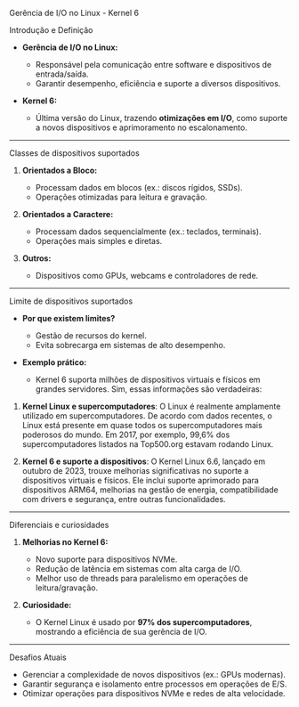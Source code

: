 Gerência de I/O no Linux - Kernel 6

Introdução e Definição
- **Gerência de I/O no Linux:**
  - Responsável pela comunicação entre software e dispositivos de entrada/saída.
  - Garantir desempenho, eficiência e suporte a diversos dispositivos.

- **Kernel 6:**
  - Última versão do Linux, trazendo **otimizações em I/O**, como suporte a novos dispositivos e aprimoramento no escalonamento.

---
Classes de dispositivos suportados
1. **Orientados a Bloco:**
   - Processam dados em blocos (ex.: discos rígidos, SSDs).
   - Operações otimizadas para leitura e gravação.

2. **Orientados a Caractere:**
   - Processam dados sequencialmente (ex.: teclados, terminais).
   - Operações mais simples e diretas.

3. **Outros:**
   - Dispositivos como GPUs, webcams e controladores de rede.

---

Limite de dispositivos suportados
- **Por que existem limites?**
  - Gestão de recursos do kernel.
  - Evita sobrecarga em sistemas de alto desempenho.

- **Exemplo prático:**
  - Kernel 6 suporta milhões de dispositivos virtuais e físicos em grandes servidores.
Sim, essas informações são verdadeiras:

1. **Kernel Linux e supercomputadores**: O Linux é realmente amplamente utilizado em supercomputadores. De acordo com dados recentes, o Linux está presente em quase todos os supercomputadores mais poderosos do mundo. Em 2017, por exemplo, 99,6% dos supercomputadores listados na Top500.org estavam rodando Linux.

2. **Kernel 6 e suporte a dispositivos**: O Kernel Linux 6.6, lançado em outubro de 2023, trouxe melhorias significativas no suporte a dispositivos virtuais e físicos. Ele inclui suporte aprimorado para dispositivos ARM64, melhorias na gestão de energia, compatibilidade com drivers e segurança, entre outras funcionalidades.

---
Diferenciais e curiosidades 
1. **Melhorias no Kernel 6:**
   - Novo suporte para dispositivos NVMe.
   - Redução de latência em sistemas com alta carga de I/O.
   - Melhor uso de threads para paralelismo em operações de leitura/gravação.

2. **Curiosidade:**
   - O Kernel Linux é usado por **97% dos supercomputadores**, mostrando a eficiência de sua gerência de I/O.

---
Desafios Atuais
- Gerenciar a complexidade de novos dispositivos (ex.: GPUs modernas).
- Garantir segurança e isolamento entre processos em operações de E/S.
- Otimizar operações para dispositivos NVMe e redes de alta velocidade.